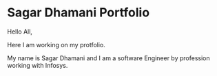 # Sagar Dhamani Portfolio

Hello All,

Here I am working on my protfolio.

My name is Sagar Dhamani and I am a software Engineer by profession working with Infosys.